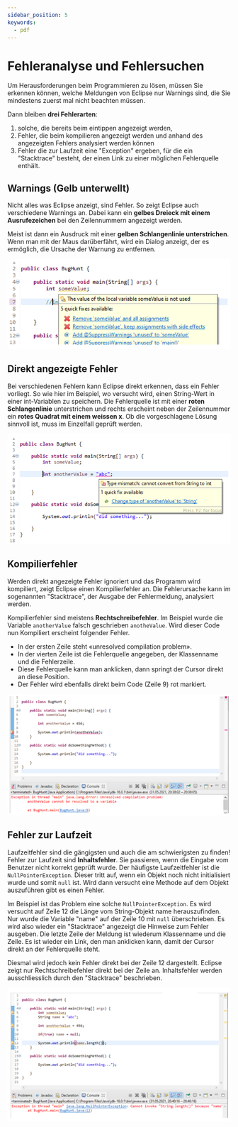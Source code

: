 ```yaml
---
sidebar_position: 5
keywords:
  - pdf
---
```


# Fehleranalyse und Fehlersuchen

Um Herausforderungen beim Programmieren zu lösen, müssen Sie erkennen können,
welche Meldungen von Eclipse nur Warnings sind, die Sie mindestens zuerst mal
nicht beachten müssen.

Dann bleiben **drei Fehlerarten**:

1. solche, die bereits beim eintippen angezeigt werden,
2. Fehler, die beim kompilieren angezeigt werden und anhand des angezeigten
   Fehlers analysiert werden können
3. Fehler die zur Laufzeit eine "Exception" ergeben, für die ein "Stacktrace"
   besteht, der einen Link zu einer möglichen Fehlerquelle enthält.

## Warnings (Gelb unterwellt)

Nicht alles was Eclipse anzeigt, sind Fehler. So zeigt Eclipse auch verschiedene
Warnings an. Dabei kann ein **gelbes Dreieck mit einem Ausrufezeichen** bei den
Zeilennummern angezeigt werden.

Meist ist dann ein Ausdruck mit einer **gelben Schlangenlinie unterstrichen**.
Wenn man mit der Maus darüberfährt, wird ein Dialog anzeigt, der es ermöglich,
die Ursache der Warnung zu entfernen.

![warnings](../../images/warnings.png)

## Direkt angezeigte Fehler

Bei verschiedenen Fehlern kann Eclipse direkt erkennen, dass ein Fehler
vorliegt. So wie hier im Beispiel, wo versucht wird, einen String-Wert in einer
int-Variablen zu speichern. Die Fehlerquelle ist mit einer **roten
Schlangenlinie** unterstrichen und rechts erscheint neben der Zeilennummer ein
**rotes Quadrat mit einem weissen x**. Ob die vorgeschlagene Lösung sinnvoll
ist, muss im Einzelfall geprüft werden.

![error](../../images/error.png)

## Kompilierfehler

Werden direkt angezeigte Fehler ignoriert und das Programm wird kompiliert,
zeigt Eclipse einen Kompilierfehler an. Die Fehlerursache kann im sogenannten
"Stacktrace", der Ausgabe der Fehlermeldung, analysiert werden.

Kompilierfehler sind meistens **Rechtschreibefehler**. Im Beispiel wurde die
Variable `anotherValue` falsch geschrieben `anotheValue`. Wird dieser Code nun
Kompiliert erscheint folgender Fehler.

- In der ersten Zeile steht «unresolved compilation problem».
- In der vierten Zeile ist die Fehlerquelle angegeben, der Klassenname und die
  Fehlerzeile.
- Diese Fehlerquelle kann man anklicken, dann springt der Cursor direkt an diese
  Position.
- Der Fehler wird ebenfalls direkt beim Code (Zeile 9) rot markiert.

![compile-error](../../images/compile-error.png)

## Fehler zur Laufzeit

Laufzeitfehler sind die gängigsten und auch die am schwierigsten zu finden!
Fehler zur Laufzeit sind **Inhaltsfehler**. Sie passieren, wenn die Eingabe vom
Benutzer nicht korrekt geprüft wurde. Der häufigste Laufzeitfehler ist die
`NullPointerException`. Dieser tritt auf, wenn ein Objekt noch nicht
initialisiert wurde und somit `null` ist. Wird dann versucht eine Methode auf
dem Objekt auszuführen gibt es einen Fehler.

Im Beispiel ist das Problem eine solche `NullPointerException`. Es wird versucht
auf Zeile 12 die Länge vom String-Objekt name herauszufinden. Nur wurde die
Variable "name" auf der Zeile 10 mit `null` überschrieben. Es wird also wieder
ein "Stacktrace" angezeigt die Hinweise zum Fehler ausgeben. Die letzte Zeile
der Meldung ist wiederum Klassenname und die Zeile. Es ist wieder ein Link, den
man anklicken kann, damit der Cursor direkt an der Fehlerquelle steht.

Diesmal wird jedoch kein Fehler direkt bei der Zeile 12 dargestellt. Eclipse
zeigt nur Rechtschreibefehler direkt bei der Zeile an. Inhaltsfehler werden
ausschliesslich durch den "Stacktrace" beschrieben.

![laufzeitfehler](../../images/laufzeitfehler.png)
